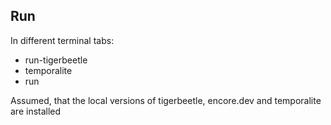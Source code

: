 ## Run

In different terminal tabs:
- run-tigerbeetle
- temporalite
- run

Assumed, that the local versions of tigerbeetle, encore.dev and temporalite are installed
